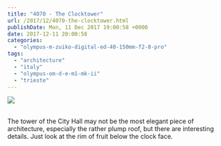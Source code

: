 ```yaml
---
title: "4070 - The Clocktower"
url: /2017/12/4070-the-clocktower.html
publishDate: Mon, 11 Dec 2017 19:00:58 +0000
date: 2017-12-11 20:00:58
categories: 
  - "olympus-m-zuiko-digital-ed-40-150mm-f2-8-pro"
tags: 
  - "architecture"
  - "italy"
  - "olympus-om-d-e-m1-mk-ii"
  - "trieste"
---
```

<div class="container">
<div class="center"><a target="_blank" href="https://d25zfm9zpd7gm5.cloudfront.net/1200x1200/2017/20170525_174643_lr.jpg"><img class="webfeedsFeaturedVisual" src="https://d25zfm9zpd7gm5.cloudfront.net/0600x0600/2017/20170525_174643_lr.jpg" /></a></div>
</div>
<br />

The tower of the City Hall may not be the most elegant piece of architecture, especially the rather plump roof, but there are interesting details. Just look at the rim of fruit below the clock face.
